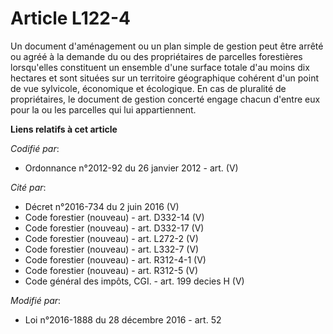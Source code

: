 # Article L122-4

Un document d'aménagement ou un plan simple de gestion peut être arrêté ou agréé à la demande du ou des propriétaires de
parcelles forestières lorsqu'elles constituent un ensemble d'une surface totale d'au moins dix hectares et sont situées sur
un territoire géographique cohérent d'un point de vue sylvicole, économique et écologique. En cas de pluralité de
propriétaires, le document de gestion concerté engage chacun d'entre eux pour la ou les parcelles qui lui appartiennent.

**Liens relatifs à cet article**

_Codifié par_:

  - Ordonnance n°2012-92 du 26 janvier 2012 - art. (V)

_Cité par_:

  - Décret n°2016-734 du 2 juin 2016 (V)
  - Code forestier (nouveau) - art. D332-14 (V)
  - Code forestier (nouveau) - art. D332-17 (V)
  - Code forestier (nouveau) - art. L272-2 (V)
  - Code forestier (nouveau) - art. L332-7 (V)
  - Code forestier (nouveau) - art. R312-4-1 (V)
  - Code forestier (nouveau) - art. R312-5 (V)
  - Code général des impôts, CGI. - art. 199 decies H (V)

_Modifié par_:

  - Loi n°2016-1888 du 28 décembre 2016 - art. 52
